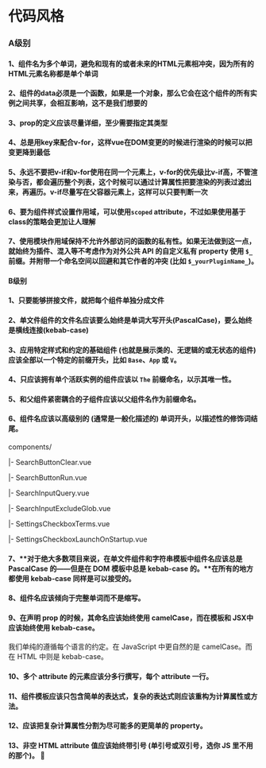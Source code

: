 # 代码风格

### A级别

#### 1、组件名为多个单词，避免和现有的或者未来的HTML元素相冲突，因为所有的HTML元素名称都是单个单词

#### 2、组件的data必须是一个函数，如果是一个对象，那么它会在这个组件的所有实例之间共享，会相互影响，这不是我们想要的

#### 3、prop的定义应该尽量详细，至少需要指定其类型

#### 4、总是用key来配合v-for，这样vue在DOM变更的时候进行渲染的时候可以把变更降到最低

#### 5、永远不要把v-if和v-for使用在同一个元素上，v-for的优先级比v-if高，不管渲染与否，都会遍历整个列表，这个时候可以通过计算属性把要渲染的列表过滤出来，再遍历。v-if尽量写在父容器元素上，这样可以只要判断一次

#### 6、要为组件样式设置作用域，可以使用`scoped` attribute，不过如果使用基于class的策略会更加让人理解

#### 7、**使用模块作用域保持不允许外部访问的函数的私有性。如果无法做到这一点，就始终为插件、混入等不考虑作为对外公共 API 的自定义私有 property 使用 `$_` 前缀。并附带一个命名空间以回避和其它作者的冲突 (比如 `$_yourPluginName_`)。**

#### B级别

#### 1、只要能够拼接文件，就把每个组件单独分成文件

#### 2、单文件组件的文件名应该要么始终是单词大写开头(PascalCase)，要么始终是横线连接(kebab-case)

#### 3、**应用特定样式和约定的基础组件 (也就是展示类的、无逻辑的或无状态的组件) 应该全部以一个特定的前缀开头，比如 `Base`、`App` 或 `V`。**

#### 4、**只应该拥有单个活跃实例的组件应该以 `The` 前缀命名，以示其唯一性。**

#### 5、**和父组件紧密耦合的子组件应该以父组件名作为前缀命名。**

#### 6、**组件名应该以高级别的 (通常是一般化描述的) 单词开头，以描述性的修饰词结尾。**

components/ 

|- SearchButtonClear.vue 

|- SearchButtonRun.vue 

|- SearchInputQuery.vue 

|- SearchInputExcludeGlob.vue

|- SettingsCheckboxTerms.vue

|- SettingsCheckboxLaunchOnStartup.vue

#### 7、**对于绝大多数项目来说，在单文件组件和字符串模板中组件名应该总是 PascalCase 的——但是在 DOM 模板中总是 kebab-case 的。****在所有的地方都使用 kebab-case 同样是可以接受的。**

#### 8、**组件名应该倾向于完整单词而不是缩写。**

#### 9、**在声明 prop 的时候，其命名应该始终使用 camelCase，而在模板和 JSX中应该始终使用 kebab-case。**

我们单纯的遵循每个语言的约定。在 JavaScript 中更自然的是 camelCase。而在 HTML 中则是 kebab-case。

#### 10、**多个 attribute 的元素应该分多行撰写，每个 attribute 一行。**

#### 11、**组件模板应该只包含简单的表达式，复杂的表达式则应该重构为计算属性或方法。**

#### 12、**应该把复杂计算属性分割为尽可能多的更简单的 property。**

#### 13、**非空 HTML attribute 值应该始终带引号 (单引号或双引号，选你 JS 里不用的那个)。**  :100:

